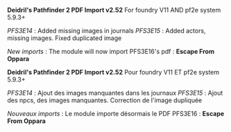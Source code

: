 **Deidril's Pathfinder 2 PDF Import v2.52**
For foundry V11 AND pf2e system 5.9.3+

*PFS3E14* : Added missing images in journals
*PFS3E15* : Added actors, missing images. Fixed duplicated image

*New imports* : The module will now import PFS3E16's pdf : **Escape From Oppara**

**Deidril's Pathfinder 2 PDF Import v2.52**
Pour foundry V11 ET pf2e system 5.9.3+

*PFS3E14* : Ajout des images manquantes dans les journaux
*PFS3E15* : Ajout des npcs, des images manquantes. Correction de l'image dupliquée

*Nouveaux imports* : Le module importe désormais le PDF PFS3E16 : **Escape From Oppara**


